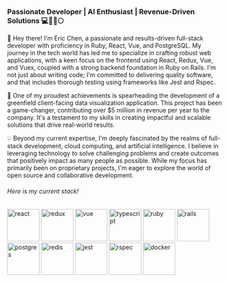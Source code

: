 ### Passionate Developer | AI Enthusiast | Revenue-Driven Solutions  💻🤖🚀🌕

👋 Hey there! I'm Eric Chen, a passionate and results-driven full-stack developer with proficiency in Ruby, React, Vue, and PostgreSQL. My journey in the tech world has led me to specialize in crafting robust web applications, with a keen focus on the frontend using React, Redux, Vue, and Vuex, coupled with a strong backend foundation in Ruby on Rails. I'm not just about writing code; I'm committed to delivering quality software, and that includes thorough testing using frameworks like Jest and Rspec.

🚀 One of my proudest achievements is spearheading the development of a greenfield client-facing data visualization application. This project has been a game-changer, contributing over $5 million in revenue per year to the company. It's a testament to my skills in creating impactful and scalable solutions that drive real-world results.

💡 Beyond my current expertise, I'm deeply fascinated by the realms of full-stack development, cloud computing, and artificial intelligence. I believe in leveraging technology to solve challenging problems and create outcomes that positively impact as many people as possible. While my focus has primarily been on proprietary projects, I'm eager to explore the world of open source and collaborative development.


###### Here is my current stack!

<span>
  <img src="https://cdn.jsdelivr.net/gh/devicons/devicon/icons/react/react-original.svg" alt="react" width="75"/>
  <img src="https://cdn.jsdelivr.net/gh/devicons/devicon/icons/redux/redux-original.svg" alt="redux" width="75"/>
  <img src="https://cdn.jsdelivr.net/gh/devicons/devicon/icons/vuejs/vuejs-original.svg" alt="vue" width="75"/>
  <img src="https://cdn.jsdelivr.net/gh/devicons/devicon/icons/typescript/typescript-original.svg" alt="typescript" width="75"/>
  <img src="https://cdn.jsdelivr.net/gh/devicons/devicon/icons/ruby/ruby-original.svg" alt="ruby" width="75" />
  <img src="https://cdn.jsdelivr.net/gh/devicons/devicon/icons/rails/rails-original-wordmark.svg" alt="rails" width="75"/>
  <img src="https://cdn.jsdelivr.net/gh/devicons/devicon/icons/postgresql/postgresql-original.svg" alt="postgres" width="75"/>
  <img src="https://cdn.jsdelivr.net/gh/devicons/devicon/icons/redis/redis-original.svg" alt="redis" width="75"/>
  <img src="https://cdn.jsdelivr.net/gh/devicons/devicon/icons/jest/jest-plain.svg" alt="jest" width="75" />
  <img src="https://cdn.jsdelivr.net/gh/devicons/devicon/icons/rspec/rspec-original.svg" alt="rspec" width="75"/>
  <img src="https://cdn.jsdelivr.net/gh/devicons/devicon/icons/docker/docker-original.svg" alt="docker" width="75"/>
          
</span>

          
          

          
